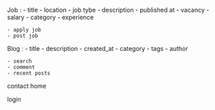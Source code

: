 Job :
    - title
    - location
    - job tybe
    - description
    - published at
    - vacancy
    - salary
    - category
    - experience

    - apply job
    - post job

Blog :
    - title
    - description
    - created_at
    - category
    - tags
    - author

    - search
    - comment
    - recent posts

contact
home

login